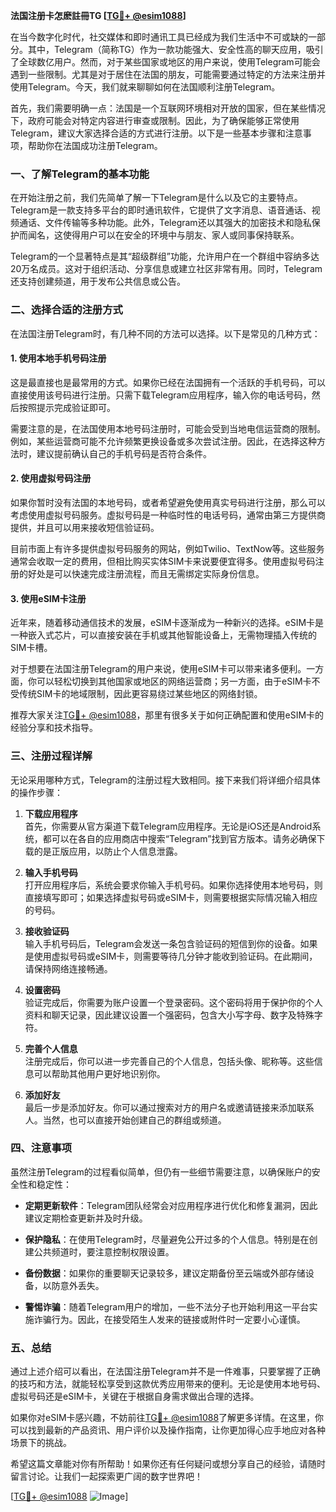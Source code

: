 **法国注册卡怎麽註冊TG [[TG💪+ @esim1088](https://t.me/s/esim1088)]**

在当今数字化时代，社交媒体和即时通讯工具已经成为我们生活中不可或缺的一部分。其中，Telegram（简称TG）作为一款功能强大、安全性高的聊天应用，吸引了全球数亿用户。然而，对于某些国家或地区的用户来说，使用Telegram可能会遇到一些限制。尤其是对于居住在法国的朋友，可能需要通过特定的方法来注册并使用Telegram。今天，我们就来聊聊如何在法国顺利注册Telegram。

首先，我们需要明确一点：法国是一个互联网环境相对开放的国家，但在某些情况下，政府可能会对特定内容进行审查或限制。因此，为了确保能够正常使用Telegram，建议大家选择合适的方式进行注册。以下是一些基本步骤和注意事项，帮助你在法国成功注册Telegram。

### 一、了解Telegram的基本功能

在开始注册之前，我们先简单了解一下Telegram是什么以及它的主要特点。Telegram是一款支持多平台的即时通讯软件，它提供了文字消息、语音通话、视频通话、文件传输等多种功能。此外，Telegram还以其强大的加密技术和隐私保护而闻名，这使得用户可以在安全的环境中与朋友、家人或同事保持联系。

Telegram的一个显著特点是其“超级群组”功能，允许用户在一个群组中容纳多达20万名成员。这对于组织活动、分享信息或建立社区非常有用。同时，Telegram还支持创建频道，用于发布公共信息或公告。

### 二、选择合适的注册方式

在法国注册Telegram时，有几种不同的方法可以选择。以下是常见的几种方式：

#### 1. 使用本地手机号码注册

这是最直接也是最常用的方式。如果你已经在法国拥有一个活跃的手机号码，可以直接使用该号码进行注册。只需下载Telegram应用程序，输入你的电话号码，然后按照提示完成验证即可。

需要注意的是，在法国使用本地号码注册时，可能会受到当地电信运营商的限制。例如，某些运营商可能不允许频繁更换设备或多次尝试注册。因此，在选择这种方法时，建议提前确认自己的手机号码是否符合条件。

#### 2. 使用虚拟号码注册

如果你暂时没有法国的本地号码，或者希望避免使用真实号码进行注册，那么可以考虑使用虚拟号码服务。虚拟号码是一种临时性的电话号码，通常由第三方提供商提供，并且可以用来接收短信验证码。

目前市面上有许多提供虚拟号码服务的网站，例如Twilio、TextNow等。这些服务通常会收取一定的费用，但相比购买实体SIM卡来说要便宜得多。使用虚拟号码注册的好处是可以快速完成注册流程，而且无需绑定实际身份信息。

#### 3. 使用eSIM卡注册

近年来，随着移动通信技术的发展，eSIM卡逐渐成为一种新兴的选择。eSIM卡是一种嵌入式芯片，可以直接安装在手机或其他智能设备上，无需物理插入传统的SIM卡槽。

对于想要在法国注册Telegram的用户来说，使用eSIM卡可以带来诸多便利。一方面，你可以轻松切换到其他国家或地区的网络运营商；另一方面，由于eSIM卡不受传统SIM卡的地域限制，因此更容易绕过某些地区的网络封锁。

推荐大家关注[TG💪+ @esim1088](https://t.me/s/esim1088)，那里有很多关于如何正确配置和使用eSIM卡的经验分享和技术指导。

### 三、注册过程详解

无论采用哪种方式，Telegram的注册过程大致相同。接下来我们将详细介绍具体的操作步骤：

1. **下载应用程序**  
   首先，你需要从官方渠道下载Telegram应用程序。无论是iOS还是Android系统，都可以在各自的应用商店中搜索“Telegram”找到官方版本。请务必确保下载的是正版应用，以防止个人信息泄露。

2. **输入手机号码**  
   打开应用程序后，系统会要求你输入手机号码。如果你选择使用本地号码，则直接填写即可；如果选择虚拟号码或eSIM卡，则需要根据实际情况输入相应的号码。

3. **接收验证码**  
   输入手机号码后，Telegram会发送一条包含验证码的短信到你的设备。如果是使用虚拟号码或eSIM卡，则需要等待几分钟才能收到验证码。在此期间，请保持网络连接畅通。

4. **设置密码**  
   验证完成后，你需要为账户设置一个登录密码。这个密码将用于保护你的个人资料和聊天记录，因此建议设置一个强密码，包含大小写字母、数字及特殊字符。

5. **完善个人信息**  
   注册完成后，你可以进一步完善自己的个人信息，包括头像、昵称等。这些信息可以帮助其他用户更好地识别你。

6. **添加好友**  
   最后一步是添加好友。你可以通过搜索对方的用户名或邀请链接来添加联系人。当然，也可以直接开始创建自己的群组或频道。

### 四、注意事项

虽然注册Telegram的过程看似简单，但仍有一些细节需要注意，以确保账户的安全性和稳定性：

- **定期更新软件**：Telegram团队经常会对应用程序进行优化和修复漏洞，因此建议定期检查更新并及时升级。
  
- **保护隐私**：在使用Telegram时，尽量避免公开过多的个人信息。特别是在创建公共频道时，要注意控制权限设置。

- **备份数据**：如果你的重要聊天记录较多，建议定期备份至云端或外部存储设备，以防意外丢失。

- **警惕诈骗**：随着Telegram用户的增加，一些不法分子也开始利用这一平台实施诈骗行为。因此，在接受陌生人发来的链接或附件时一定要小心谨慎。

### 五、总结

通过上述介绍可以看出，在法国注册Telegram并不是一件难事，只要掌握了正确的技巧和方法，就能轻松享受到这款优秀应用带来的便利。无论是使用本地号码、虚拟号码还是eSIM卡，关键在于根据自身需求做出合理的选择。

如果你对eSIM卡感兴趣，不妨前往[TG💪+ @esim1088](https://t.me/s/esim1088)了解更多详情。在这里，你可以找到最新的产品资讯、用户评价以及操作指南，让你更加得心应手地应对各种场景下的挑战。

希望这篇文章能对你有所帮助！如果你还有任何疑问或想分享自己的经验，请随时留言讨论。让我们一起探索更广阔的数字世界吧！

[[TG💪+ @esim1088](https://t.me/s/esim1088) ![Image](https://i.postimg.cc/4NQfJmqS/Snipaste-2025-05-13-00-14-12.png)]